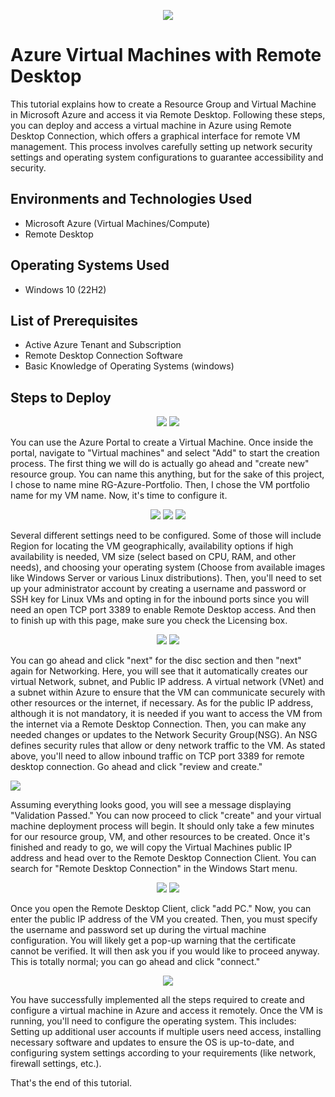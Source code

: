 <p align="center"><img src="https://i.imgur.com/i6HiERh.png"/></p>


<h1>Azure Virtual Machines with Remote Desktop</h1>
This tutorial explains how to create a Resource Group and Virtual Machine in Microsoft Azure and access it via Remote Desktop. Following these steps, you can deploy and access a virtual machine in Azure using Remote Desktop Connection, which offers a graphical interface for remote VM management. This process involves carefully setting up network security settings and operating system configurations to guarantee accessibility and security.


<h2>Environments and Technologies Used</h2>

- Microsoft Azure (Virtual Machines/Compute)
- Remote Desktop

<h2>Operating Systems Used </h2>

- Windows 10</b> (22H2)

<h2>List of Prerequisites</h2>

- Active Azure Tenant and Subscription
- Remote Desktop Connection Software
- Basic Knowledge of Operating Systems (windows)
  

<h2>Steps to Deploy</h2>

<p align="center"><img src="https://i.imgur.com/o3U1IKP.png"/>
<img src="https://i.imgur.com/r4iWNOj.png"/></p>

You can use the Azure Portal to create a Virtual Machine. Once inside the portal, navigate to "Virtual machines" and select "Add" to start the creation process. 
The first thing we will do is actually go ahead and "create new" resource group. You can name this anything, but for the sake of this project, I chose to name mine RG-Azure-Portfolio. Then, I chose the VM portfolio name for my VM name. Now, it's time to configure it. 

<p align="center"><img src="https://i.imgur.com/vJ1ZE45.png"/>
<img src="https://i.imgur.com/2LYm1l7.png"/>
<img src="https://i.imgur.com/1W2Rtai.png"/></p>

Several different settings need to be configured. Some of those will include Region for locating the VM geographically,
availability options if high availability is needed, VM size (select based on CPU, RAM, and other needs), and choosing your operating system (Choose from available images like Windows Server or various Linux distributions). Then, you'll need to set up your administrator account by creating a username and password or SSH key for Linux VMs and opting in for the inbound ports since you will need an open TCP port 3389 to enable Remote Desktop access. And then to finish up with this page, make sure you check the Licensing box.

<p align="center"><img src="https://i.imgur.com/HOuTZzq.png"/>
<img src="https://i.imgur.com/44pKMiN.png"/></p>

You can go ahead and click "next" for the disc section and then "next" again for Networking. Here, you will see that it automatically creates our virtual Network, subnet, and Public IP address. A virtual network (VNet) and a subnet within Azure to ensure that the VM can communicate securely with other resources or the internet, if necessary. As for the public IP address, although it is not mandatory, it is needed if you want to access the VM from the internet via a Remote Desktop Connection. Then, you can make any needed changes or updates to the Network Security Group(NSG). An NSG defines security rules that allow or deny network traffic to the VM. As stated above, you'll need to allow inbound traffic on TCP port 3389 for remote desktop connection. Go ahead and click "review and create."

<img src="https://i.imgur.com/5xNxsDO.png"/></p>

Assuming everything looks good, you will see a message displaying "Validation Passed." You can now proceed to click "create" and your virtual machine deployment process will begin. It should only take a few minutes for our resource group, VM, and other resources to be created. Once it's finished and ready to go, we will copy the Virtual Machines public IP address and head over to the Remote Desktop Connection Client. You can search for "Remote Desktop Connection" in the Windows Start menu.

<p align="center"><img src="https://i.imgur.com/4hn19Hv.png"/>
<img src="https://i.imgur.com/IcjPMMo.png"/></p>

Once you open the Remote Desktop Client, click "add PC." Now, you can enter the public IP address of the VM you created. Then, you must specify the username and password set up during the virtual machine configuration. You will likely get a pop-up warning that the certificate cannot be verified. It will then ask you if you would like to proceed anyway. This is totally normal; you can go ahead and click "connect."

<p align="center"><img src="https://i.imgur.com/BM4ys7I.png"/></p>

You have successfully implemented all the steps required to create and configure a virtual machine in Azure and access it remotely. Once the VM is running, you'll need to configure the operating system. This includes: Setting up additional user accounts if multiple users need access, installing necessary software and updates to ensure the OS is up-to-date, and configuring system settings according to your requirements (like network, firewall settings, etc.). 

That's the end of this tutorial.
